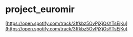 # project_euromir

[https://open.spotify.com/track/3ffkbz5OvPjXjOsYTsEjKu](https://open.spotify.com/track/3ffkbz5OvPjXjOsYTsEjKu)
